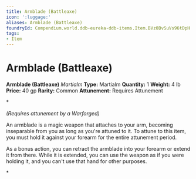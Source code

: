 ```yaml
---
title: Armblade (Battleaxe)
icon: ':luggage:'
aliases: Armblade (Battleaxe)
foundryId: Compendium.world.ddb-eureka-ddb-items.Item.BVz0BvSuVs96tDpH
tags:
- Item
---
```


# Armblade (Battleaxe)

**Armblade (Battleaxe)**
_Martialm_
**Type:** Martialm
**Quantity:** 1
**Weight:** 4 lb
**Price:** 40 gp
**Rarity:** Common
**Attunement:** Requires Attunement

*<div class="item-attunement"><i>(Requires attunement by a Warforged)</i><p>An armblade is a magic weapon that attaches to your arm, becoming inseparable from you as long as you're attuned to it. To attune to this item, you must hold it against your forearm for the entire attunement period.

As a bonus action, you can retract the armblade into your forearm or extend it from there. While it is extended, you can use the weapon as if you were holding it, and you can't use that hand for other purposes.</p>*